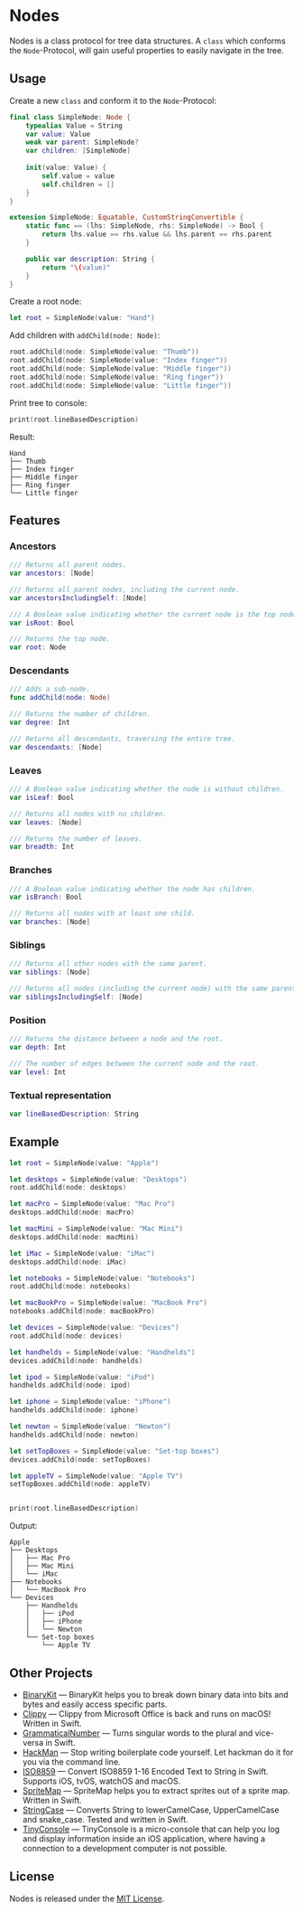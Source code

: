 # Nodes

Nodes is a class protocol for tree data structures.
A `class` which conforms the `Node`-Protocol, will gain useful properties to easily navigate in the tree. 

## Usage

Create a new `class` and conform it to the `Node`-Protocol:

```swift
final class SimpleNode: Node {
    typealias Value = String
    var value: Value
    weak var parent: SimpleNode?
    var children: [SimpleNode]
    
    init(value: Value) {
        self.value = value
        self.children = []
    }
}

extension SimpleNode: Equatable, CustomStringConvertible {
    static func == (lhs: SimpleNode, rhs: SimpleNode) -> Bool {
        return lhs.value == rhs.value && lhs.parent == rhs.parent
    }

    public var description: String {
        return "\(value)"
    }
}
```

Create a root node:

```swift
let root = SimpleNode(value: "Hand")
```

Add children with `addChild(node: Node)`:

```swift
root.addChild(node: SimpleNode(value: "Thumb"))
root.addChild(node: SimpleNode(value: "Index finger"))
root.addChild(node: SimpleNode(value: "Middle finger"))
root.addChild(node: SimpleNode(value: "Ring finger"))
root.addChild(node: SimpleNode(value: "Little finger"))
```

Print tree to console:

```swift
print(root.lineBasedDescription)
```

Result:

```
Hand
├── Thumb
├── Index finger
├── Middle finger
├── Ring finger
└── Little finger
```

## Features

### Ancestors

```swift
/// Returns all parent nodes.
var ancestors: [Node]
```

```swift
/// Returns all parent nodes, including the current node.
var ancestorsIncludingSelf: [Node]
```

```swift
/// A Boolean value indicating whether the current node is the top node.
var isRoot: Bool
```

```swift
/// Returns the top node.
var root: Node
```

### Descendants

```swift
/// Adds a sub-node.
func addChild(node: Node)
```

```swift
/// Returns the number of children.
var degree: Int
```

```swift
/// Returns all descendants, traversing the entire tree.
var descendants: [Node]
```

### Leaves

```swift
/// A Boolean value indicating whether the node is without children.
var isLeaf: Bool
```

```swift
/// Returns all nodes with no children.
var leaves: [Node]
```

```swift
/// Returns the number of leaves.
var breadth: Int
```

### Branches

```swift
/// A Boolean value indicating whether the node has children.
var isBranch: Bool
```

```swift
/// Returns all nodes with at least one child.
var branches: [Node]
```

### Siblings

```swift
/// Returns all other nodes with the same parent.
var siblings: [Node]
```

```swift
/// Returns all nodes (including the current node) with the same parent.
var siblingsIncludingSelf: [Node]
```

### Position

```swift
/// Returns the distance between a node and the root.
var depth: Int
```

```swift
/// The number of edges between the current node and the root.
var level: Int
```

### Textual representation

```swift
var lineBasedDescription: String
```


## Example

```swift
let root = SimpleNode(value: "Apple")

let desktops = SimpleNode(value: "Desktops")
root.addChild(node: desktops)

let macPro = SimpleNode(value: "Mac Pro")
desktops.addChild(node: macPro)

let macMini = SimpleNode(value: "Mac Mini")
desktops.addChild(node: macMini)

let iMac = SimpleNode(value: "iMac")
desktops.addChild(node: iMac)

let notebooks = SimpleNode(value: "Notebooks")
root.addChild(node: notebooks)

let macBookPro = SimpleNode(value: "MacBook Pro")
notebooks.addChild(node: macBookPro)

let devices = SimpleNode(value: "Devices")
root.addChild(node: devices)

let handhelds = SimpleNode(value: "Handhelds")
devices.addChild(node: handhelds)

let ipod = SimpleNode(value: "iPod")
handhelds.addChild(node: ipod)

let iphone = SimpleNode(value: "iPhone")
handhelds.addChild(node: iphone)

let newton = SimpleNode(value: "Newton")
handhelds.addChild(node: newton)

let setTopBoxes = SimpleNode(value: "Set-top boxes")
devices.addChild(node: setTopBoxes)

let appleTV = SimpleNode(value: "Apple TV")
setTopBoxes.addChild(node: appleTV)


print(root.lineBasedDescription)
```

Output:

```
Apple
├── Desktops
│   ├── Mac Pro
│   ├── Mac Mini
│   └── iMac
├── Notebooks
│   └── MacBook Pro
└── Devices
    ├── Handhelds
    │   ├── iPod
    │   ├── iPhone
    │   └── Newton
    └── Set-top boxes
        └── Apple TV
```


## Other Projects

* [BinaryKit](https://github.com/Cosmo/BinaryKit) — BinaryKit helps you to break down binary data into bits and bytes and easily access specific parts.
* [Clippy](https://github.com/Cosmo/Clippy) — Clippy from Microsoft Office is back and runs on macOS! Written in Swift.
* [GrammaticalNumber](https://github.com/Cosmo/GrammaticalNumber) — Turns singular words to the plural and vice-versa in Swift.
* [HackMan](https://github.com/Cosmo/HackMan) — Stop writing boilerplate code yourself. Let hackman do it for you via the command line.
* [ISO8859](https://github.com/Cosmo/ISO8859) — Convert ISO8859 1-16 Encoded Text to String in Swift. Supports iOS, tvOS, watchOS and macOS.
* [SpriteMap](https://github.com/Cosmo/SpriteMap) — SpriteMap helps you to extract sprites out of a sprite map. Written in Swift.
* [StringCase](https://github.com/Cosmo/StringCase) — Converts String to lowerCamelCase, UpperCamelCase and snake_case. Tested and written in Swift.
* [TinyConsole](https://github.com/Cosmo/TinyConsole) — TinyConsole is a micro-console that can help you log and display information inside an iOS application, where having a connection to a development computer is not possible.

## License

Nodes is released under the [MIT License](http://www.opensource.org/licenses/MIT).
